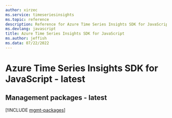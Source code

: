 ```yaml
---
author: xirzec
ms.service: timeseriesinsights
ms.topic: reference
description: Reference for Azure Time Series Insights SDK for JavaScript
ms.devlang: javascript
title: Azure Time Series Insights SDK for JavaScript
ms.author: jeffish
ms.data: 07/22/2022
---
```

# Azure Time Series Insights SDK for JavaScript - latest

## Management packages - latest
[!INCLUDE [mgmt-packages](time-series-insights-mgmt-index.md)]